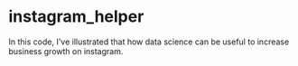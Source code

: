 # instagram_helper
In this code, I've illustrated that how data science can be useful to increase business growth on instagram.
